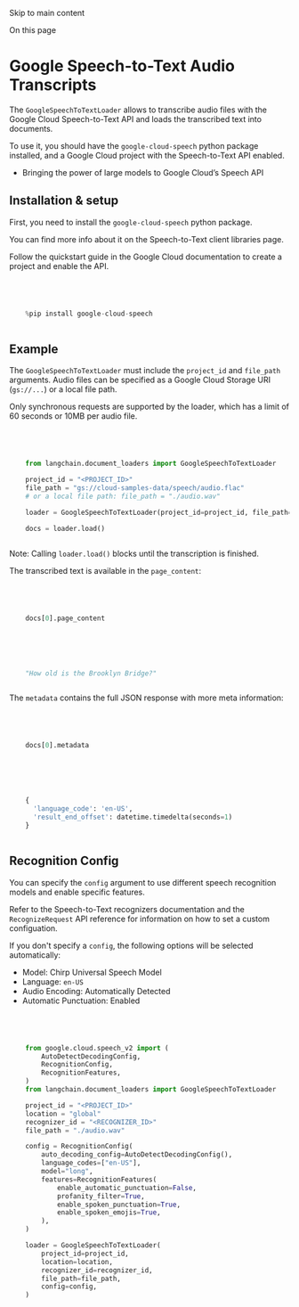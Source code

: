 

Skip to main content

On this page

# Google Speech-to-Text Audio Transcripts

The `GoogleSpeechToTextLoader` allows to transcribe audio files with the Google Cloud Speech-to-Text API and loads the transcribed text into documents.

To use it, you should have the `google-cloud-speech` python package installed, and a Google Cloud project with the Speech-to-Text API enabled.

  * Bringing the power of large models to Google Cloud’s Speech API

## Installation & setup​

First, you need to install the `google-cloud-speech` python package.

You can find more info about it on the Speech-to-Text client libraries page.

Follow the quickstart guide in the Google Cloud documentation to create a project and enable the API.

```python




    %pip install google-cloud-speech



```


## Example​

The `GoogleSpeechToTextLoader` must include the `project_id` and `file_path` arguments. Audio files can be specified as a Google Cloud Storage URI (`gs://...`) or a local file path.

Only synchronous requests are supported by the loader, which has a limit of 60 seconds or 10MB per audio file.

```python




    from langchain.document_loaders import GoogleSpeechToTextLoader

    project_id = "<PROJECT_ID>"
    file_path = "gs://cloud-samples-data/speech/audio.flac"
    # or a local file path: file_path = "./audio.wav"

    loader = GoogleSpeechToTextLoader(project_id=project_id, file_path=file_path)

    docs = loader.load()



```


Note: Calling `loader.load()` blocks until the transcription is finished.

The transcribed text is available in the `page_content`:

```python




    docs[0].page_content



```


```python




    "How old is the Brooklyn Bridge?"



```


The `metadata` contains the full JSON response with more meta information:

```python




    docs[0].metadata



```


```python




    {
      'language_code': 'en-US',
      'result_end_offset': datetime.timedelta(seconds=1)
    }



```


## Recognition Config​

You can specify the `config` argument to use different speech recognition models and enable specific features.

Refer to the Speech-to-Text recognizers documentation and the `RecognizeRequest` API reference for information on how to set a custom configuation.

If you don't specify a `config`, the following options will be selected automatically:

  * Model: Chirp Universal Speech Model
  * Language: `en-US`
  * Audio Encoding: Automatically Detected
  * Automatic Punctuation: Enabled

```python




    from google.cloud.speech_v2 import (
        AutoDetectDecodingConfig,
        RecognitionConfig,
        RecognitionFeatures,
    )
    from langchain.document_loaders import GoogleSpeechToTextLoader

    project_id = "<PROJECT_ID>"
    location = "global"
    recognizer_id = "<RECOGNIZER_ID>"
    file_path = "./audio.wav"

    config = RecognitionConfig(
        auto_decoding_config=AutoDetectDecodingConfig(),
        language_codes=["en-US"],
        model="long",
        features=RecognitionFeatures(
            enable_automatic_punctuation=False,
            profanity_filter=True,
            enable_spoken_punctuation=True,
            enable_spoken_emojis=True,
        ),
    )

    loader = GoogleSpeechToTextLoader(
        project_id=project_id,
        location=location,
        recognizer_id=recognizer_id,
        file_path=file_path,
        config=config,
    )



```
